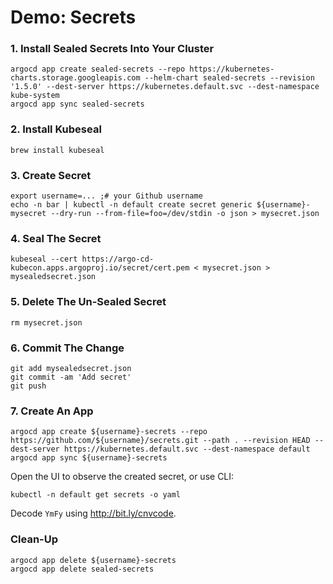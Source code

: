 # Demo: Secrets

### 1. Install Sealed Secrets Into Your Cluster

```
argocd app create sealed-secrets --repo https://kubernetes-charts.storage.googleapis.com --helm-chart sealed-secrets --revision '1.5.0' --dest-server https://kubernetes.default.svc --dest-namespace kube-system 
argocd app sync sealed-secrets
```

### 2. Install Kubeseal

```
brew install kubeseal
```

### 3. Create Secret

```
export username=... ;# your Github username 
echo -n bar | kubectl -n default create secret generic ${username}-mysecret --dry-run --from-file=foo=/dev/stdin -o json > mysecret.json
```

### 4. Seal The Secret

```
kubeseal --cert https://argo-cd-kubecon.apps.argoproj.io/secret/cert.pem < mysecret.json > mysealedsecret.json
```

### 5. Delete The Un-Sealed Secret

```
rm mysecret.json
```

### 6. Commit The Change

```
git add mysealedsecret.json
git commit -am 'Add secret'
git push
```

### 7. Create An App

```
argocd app create ${username}-secrets --repo https://github.com/${username}/secrets.git --path . --revision HEAD --dest-server https://kubernetes.default.svc --dest-namespace default
argocd app sync ${username}-secrets
```

Open the UI to observe the created secret, or use CLI:

```
kubectl -n default get secrets -o yaml
```

Decode `YmFy` using http://bit.ly/cnvcode.

### Clean-Up

```
argocd app delete ${username}-secrets
argocd app delete sealed-secrets
```
